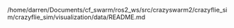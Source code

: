 /home/darren/Documents/cf_swarm/ros2_ws/src/crazyswarm2/crazyflie_sim/crazyflie_sim/visualization/data/README.md
